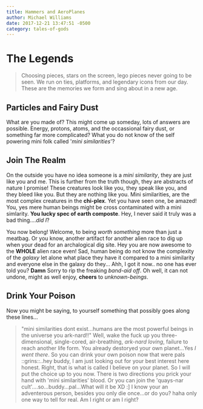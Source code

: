 ```yaml
---
title: Hammers and AeroPlanes
author: Michael Williams
date: 2017-12-21 13:47:51 -0500
category: tales-of-gods
---
```

# The Legends

> Choosing pieces, stars on the screen, lego pieces never going to be seen. We run on ties, platforms, and legendary icons from our day. These are the memories we form and sing about in a new age.

## Particles and Fairy Dust

What are you made of? This might come up someday, lots of answers are possible. Energy, protons, atoms, and the occassional fairy dust, or something far more complicated? What you do not know of the self powering mini folk called '_mini similarities_'?

## Join The Realm

On the outside you have no idea someone is a _mini similarity_, they are just like you and me. This is further from the truth though, they are abstracts of nature I promise! These creatures look like you, they speak like you, and they bleed like you. But they are nothing like you. Mini similarities, are the most complex creatures in the **chi-plex**. Yet you have seen one, be amazed! You, yes mere human beings might be cross contaminated with a mini simlarity. **You lucky spec of earth composte**. Hey, I never said it truly was a bad thing...._did I_?

You now belong! Welcome, to being _worth something_ more than just a meatbag. Or you know, another artifact for another alien race to dig up when your dead for an archalogical dig site. Hey you are now awesome to the **WHOLE** alien race even! Sad, human being do not know the complexity of the _galaxy_ let alone what place they have it compared to a mini similarity and everyone else in the galaxy do they... Ahh, I got it now.. no one has ever told you? **Damn** Sorry to rip the freaking _band-aid off_. Oh well, it can not undone, might as well enjoy, **cheers** to _unknown-beings_.

## Drink Your Poison

Now you might be saying, to yourself something that possibly goes along these lines...
> "mini similarities dont exist...humans are the most powerful beings in the universe you ark-nard!!"
Well, wake the fuck up you three-dimensional, single-cored, air-breathing, _ark-nard loving_, failure to reach another life form. You already destoryed your own planet...Yes _I went there_. So you can drink your own poison now that were pals ::grins::..hey buddy, I am just looking out for your best interest here honest. Right, that is what is called I believe on your planet. So I will put the choice up to you now. There is two directions you prick your hand with 'mini similarities' blood. Or you can join the 'quays-nar cult'....so...buddy...pal...What will it be XD :] I know your an adventerous person, besides you only die once...or do you? haha only one way to tell for real. Am I right or am I right?